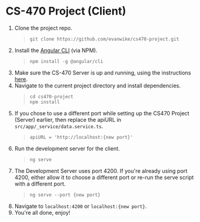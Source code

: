 # CS-470 Project (Client)
1. Clone the project repo.
   > `git clone https://github.com/evanwike/cs470-project.git`
   >
2. Install the [Angular CLI](https://github.com/angular/angular-cli) (via NPM).
   > `npm install -g @angular/cli`
3. Make sure the CS-470 Server is up and running, using the instructions [here](https://github.com/evanwike/cs470-server).
4. Navigate to the current project directory and install dependencies.
   > `cd cs470-project`  
   > `npm install`
5. If you chose to use a different port while setting up the CS470 Project (Server) earlier, then replace the apiURL in `src/app/_service/data.service.ts`.
   > `apiURL = 'http://localhost:{new port}'`
6. Run the development server for the client.
   > `ng serve`
7. The Development Server uses port 4200. If you're already using port 4200, either allow it to choose a different port or re-run the serve script with a different port.
   > `ng serve --port {new port}`
8. Navigate to `localhost:4200` or `localhost:{new port}`.
9. You're all done, enjoy!
